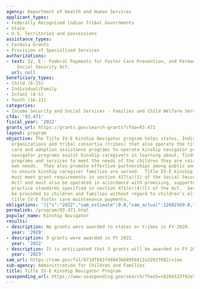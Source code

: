 ```yaml
---
agency: Department of Health and Human Services
applicant_types:
- Federally Recognized lndian Tribal Governments
- State
- U.S. Territories and possessions
assistance_types:
- Formula Grants
- Provision of Specialized Services
authorizations:
- text: IV, E - Federal Payments for Foster Care Prevention, and Permanency, 474(a)(7),
    Social Security Act.
  url: null
beneficiary_types:
- Child (6-15)
- Individual/Family
- Infant (0-5)
- Youth (16-21)
categories:
- Income Security and Social Services - Families and Child Welfare Services
cfda: '93.471'
fiscal_year: '2022'
grants_url: https://grants.gov/search-grants?cfda=93.471
layout: program
objective: The Title IV-E Kinship Navigator program helps states, Indian tribes, tribal
  organizations and tribal consortia (tribes) that also operate the title IV-E foster
  care and adoption assistance programs to operate kinship navigator programs.  Kinship
  navigator programs assist kinship caregivers in learning about, finding, and using
  programs and services to meet the needs of the children they are raising and their
  own needs.  They also promote effective partnerships among public and private agencies
  to ensure kinship caregiver families are served.  Title IV-E kinship navigator programs
  must meet grant requirements in section 427(a)(1) of the Social Security Act (the
  Act) and must also be operated in accordance with promising, supported, or well-supported
  practice standards specified in section 471(e)(4)(C) of the Act.  Services are to
  be provided to children and families without regard to children’s eligibility for
  title IV-E foster care maintenance payments.
obligations: '[{"x":"2022","sam_estimate":0.0,"sam_actual":12692569.0,"usa_spending_actual":14844560.0},{"x":"2023","sam_estimate":34458453.0,"sam_actual":0.0,"usa_spending_actual":3655569.0},{"x":"2024","sam_estimate":34458453.0,"sam_actual":0.0,"usa_spending_actual":17555481.0}]'
permalink: /program/93.471.html
popular_name: Kinship Navigator
results:
- description: No grants were awarded to states or tribes in FY 2020.
  year: '2020'
- description: 9 grants were awarded in FY 2022.
  year: '2022'
- description: It is anticipated that 3 grants will be awarded in FY 2023.
  year: '2023'
sam_url: https://sam.gov/fal/b71dfb82fd8843668956412a32037682/view
sub-agency: Administration for Children and Families
title: Title IV-E Kinship Navigator Program
usaspending_url: https://www.usaspending.gov/search/?hash=cb284533f92e5d6d643bbbfa7ed01246
---
```

